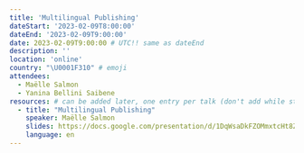 ```yaml
---
title: 'Multilingual Publishing'
dateStart: '2023-02-09T8:00:00'
dateEnd: '2023-02-09T9:00:00'
date: 2023-02-09T9:00:00 # UTC!! same as dateEnd
description: ''
location: 'online'
country: "\U0001F310" # emoji
attendees:
  - Maëlle Salmon
  - Yanina Bellini Saibene
resources: # can be added later, one entry per talk (don't add while still empty, add once there are resources)
  - title: "Multilingual Publishing"
    speaker: Maëlle Salmon
    slides: https://docs.google.com/presentation/d/1DqWsaDkFZOMmxtcHt8Z6LBOLFUxhG4rMYICpAfYCuOw/edit?usp=sharing
    language: en
---
```

